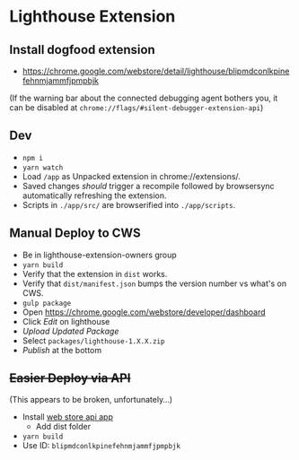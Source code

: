 # Lighthouse Extension

## Install dogfood extension

* <https://chrome.google.com/webstore/detail/lighthouse/blipmdconlkpinefehnmjammfjpmpbjk>

(If the warning bar about the connected debugging agent bothers you, it can be disabled at `chrome://flags/#silent-debugger-extension-api`)

## Dev

* `npm i`
* `yarn watch`
* Load `/app` as Unpacked extension in chrome://extensions/.
* Saved changes _should_ trigger a recompile followed by browsersync automatically refreshing the extension.
* Scripts in `./app/src/` are browserified into `./app/scripts`.

## Manual Deploy to CWS

* Be in lighthouse-extension-owners group
* `yarn build`
* Verify that the extension in `dist` works.
* Verify that `dist/manifest.json` bumps the version number vs what's on CWS.
* `gulp package`
* Open <https://chrome.google.com/webstore/developer/dashboard>
* Click _Edit_ on lighthouse
* _Upload Updated Package_
* Select `packages/lighthouse-1.X.X.zip`
* _Publish_ at the bottom

## ~~Easier Deploy via API~~

(This appears to be broken, unfortunately…)

* Install [web store api app](https://chrome.google.com/webstore/detail/web-store-api-sample-app/ndgidogppopohjpghapeojgoehfmflab)
  * Add dist folder
* `yarn build`
* Use ID: `blipmdconlkpinefehnmjammfjpmpbjk`
